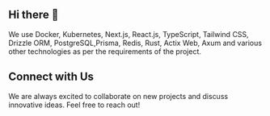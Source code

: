 ## Hi there 👋

We use Docker, Kubernetes, Next.js, React.js, TypeScript, Tailwind CSS, Drizzle ORM, PostgreSQL,Prisma, Redis, Rust, Actix Web, Axum and various other technologies as per the requirements of the project.

## Connect with Us

We are always excited to collaborate on new projects and discuss innovative ideas. Feel free to reach out!
